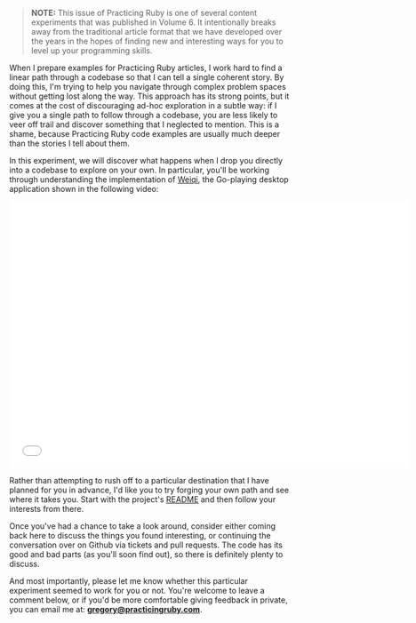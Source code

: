 > **NOTE:** This issue of Practicing Ruby is one of several content experiments that was published in Volume 6. It intentionally breaks away from the traditional article format that we have developed over the years in the hopes of finding new and interesting ways for you to level up your programming skills.

When I prepare examples for Practicing Ruby articles, I work hard to find a linear path through a codebase so that I can tell a single coherent story. By doing this, I'm trying to help you navigate through complex problem spaces without getting lost along the way. This approach has its strong points, but it comes at the cost of discouraging ad-hoc exploration in a subtle way: if I give you a single path to follow through a codebase, you are less likely to veer off trail and discover something that I neglected to mention. This is a shame, because Practicing Ruby code examples are usually much deeper than the stories I tell about them.

In this experiment, we will discover what happens when I drop you directly into a codebase to explore on your own. In particular, you'll be working through understanding the implementation of [Weiqi](https://github.com/elm-city-craftworks/weiqi), the Go-playing desktop application shown in the following video:


<div align="center">
<iframe width="720" height="480"
src="//www.youtube.com/embed/5RZVfK1GdA8?rel=0" frameborder="0" allowfullscreen></iframe>
</div>


Rather than attempting to rush off to a particular destination that I have planned for you in advance, I'd like you to try forging your own path and see where it takes you. Start with the project's [README](https://github.com/elm-city-craftworks/weiqi/blob/master/README.md) and then follow your interests from there.

Once you've had a chance to take a look around, consider either coming back here to discuss the things you found interesting, or continuing the conversation over on Github via tickets and pull requests. The code has its good and bad parts (as you'll soon find out), so there is definitely plenty to discuss.

And most importantly, please let me know whether this particular experiment seemed to work for you or not. You're welcome to leave a comment below, or if you'd be more comfortable giving feedback in private, you can email me at: **gregory@practicingruby.com**.
